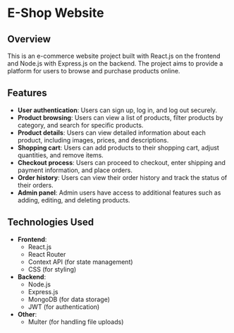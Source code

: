 # E-Shop Website

## Overview

This is an e-commerce website project built with React.js on the frontend and Node.js with Express.js on the backend. The project aims to provide a platform for users to browse and purchase products online.

## Features

- **User authentication**: Users can sign up, log in, and log out securely.
- **Product browsing**: Users can view a list of products, filter products by category, and search for specific products.
- **Product details**: Users can view detailed information about each product, including images, prices, and descriptions.
- **Shopping cart**: Users can add products to their shopping cart, adjust quantities, and remove items.
- **Checkout process**: Users can proceed to checkout, enter shipping and payment information, and place orders.
- **Order history**: Users can view their order history and track the status of their orders.
- **Admin panel**: Admin users have access to additional features such as adding, editing, and deleting products.

## Technologies Used

- **Frontend**:
  - React.js
  - React Router
  - Context API (for state management)
  - CSS (for styling)
- **Backend**:
  - Node.js
  - Express.js
  - MongoDB (for data storage)
  - JWT (for authentication)
- **Other**:
  - Multer (for handling file uploads)

